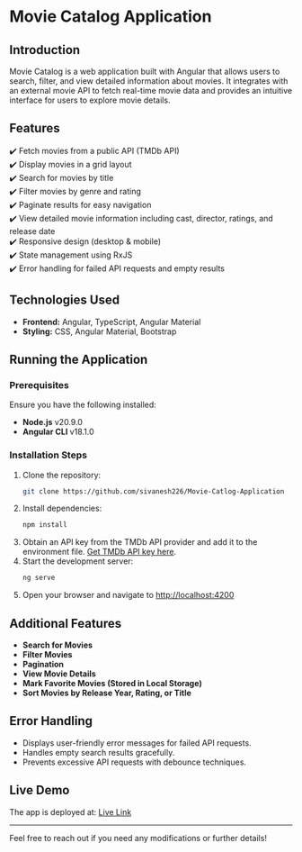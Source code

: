 # Movie Catalog Application

## Introduction
Movie Catalog is a web application built with Angular that allows users to search, filter, and view detailed information about movies. It integrates with an external movie API to fetch real-time movie data and provides an intuitive interface for users to explore movie details.

## Features
✔️ Fetch movies from a public API (TMDb API)  
✔️ Display movies in a grid layout  
✔️ Search for movies by title  
✔️ Filter movies by genre and rating  
✔️ Paginate results for easy navigation  
✔️ View detailed movie information including cast, director, ratings, and release date  
✔️ Responsive design (desktop & mobile)  
✔️ State management using RxJS  
✔️ Error handling for failed API requests and empty results  

## Technologies Used
- **Frontend:** Angular, TypeScript, Angular Material  
- **Styling:** CSS, Angular Material, Bootstrap  

## Running the Application

### Prerequisites
Ensure you have the following installed:
- **Node.js** v20.9.0  
- **Angular CLI** v18.1.0  

### Installation Steps
1. Clone the repository:
   ```sh
   git clone https://github.com/sivanesh226/Movie-Catlog-Application
   ```
2. Install dependencies:
   ```sh
   npm install
   ```
3. Obtain an API key from the TMDb API provider and add it to the environment file. [Get TMDb API key here](https://www.themoviedb.org/).
4. Start the development server:
   ```sh
   ng serve
   ```
5. Open your browser and navigate to [http://localhost:4200](http://localhost:4200)

## Additional Features
- **Search for Movies**  
- **Filter Movies**  
- **Pagination**  
- **View Movie Details**  
- **Mark Favorite Movies (Stored in Local Storage)**  
- **Sort Movies by Release Year, Rating, or Title**  

## Error Handling
- Displays user-friendly error messages for failed API requests.
- Handles empty search results gracefully.
- Prevents excessive API requests with debounce techniques.

## Live Demo
The app is deployed at: [Live Link](https://smartflix.tech/)

---
Feel free to reach out if you need any modifications or further details!
